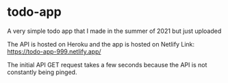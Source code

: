 # todo-app

A very simple todo app that I made in the summer of 2021 but just uploaded

The API is hosted on Heroku and the app is hosted on Netlify
Link: https://todo-app-999.netlify.app/

The initial API GET request takes a few seconds because the API is not constantly being pinged.
